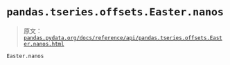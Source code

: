 # `pandas.tseries.offsets.Easter.nanos`

> 原文：[`pandas.pydata.org/docs/reference/api/pandas.tseries.offsets.Easter.nanos.html`](https://pandas.pydata.org/docs/reference/api/pandas.tseries.offsets.Easter.nanos.html)

```py
Easter.nanos
```
